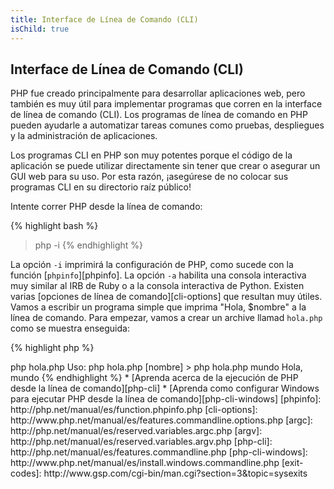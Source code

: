 ```yaml
---
title: Interface de Línea de Comando (CLI)
isChild: true
---
```


## Interface de Línea de Comando (CLI)

PHP fue creado principalmente para desarrollar aplicaciones web, pero también es muy útil para implementar programas que corren en la interface de línea de comando (CLI). Los programas de línea de comando en PHP pueden ayudarle a automatizar tareas comunes como pruebas, despliegues y la administración de aplicaciones.

Los programas CLI en PHP son muy potentes porque el código de la aplicación se puede utilizar directamente sin tener que crear o asegurar un GUI web para su uso. Por esta razón, ¡asegúrese de no colocar sus programas CLI en su directorio raíz público!

Intente correr PHP desde la línea de comando:

{% highlight bash %}
> php -i
{% endhighlight %}

La opción `-i` imprimirá la configuración de PHP, como sucede con la función [`phpinfo`][phpinfo]. 
La opción `-a` habilita una consola interactiva muy similar al IRB de Ruby o a la consola interactiva de Python. Existen varias [opciones de línea de comando][cli-options] que resultan muy útiles.
Vamos a escribir un programa simple que imprima "Hola, $nombre" a la línea de comando. Para empezar, vamos a crear un archive llamad `hola.php` como se muestra enseguida:

{% highlight php %}
<?php
if($argc != 2) {
    echo "Uso: php hola.php [nombre].\n";
    exit(1);
}
$nombre = $argv[1];
echo "Hola, $nombre\n";
{% endhighlight %}

PHP hace disponibles dos variables especiales basados en los argumentos que recibe el programa el ser ejecutado. El variable de tipo _entero_ [`$argc`][argc] contiene el *count* o número de argumentos y el variable de tipo _array_ [`$argv`][argv] contiene el *value* o valor de cada uno de los argumentos que se pasaron durante la ejecución. El primer argumento siempre es el nombre del archivo del programa PHP, que en este caso es `hola.php`.

La expresión `exit()` se puede usar con un número que no es cero para dejarle saber a la consola que el comando ha fallado. [Aquí][exit-codes] puede encontrar los códigos de salida más comúnmente usados.

Para ejecutar el programa desde la línea de comando: 

{% highlight bash %}
> php hola.php
Uso: php hola.php [nombre]
> php hola.php mundo
Hola, mundo
{% endhighlight %}


 * [Aprenda acerca de la ejecución de PHP desde la línea de comando][php-cli]
 * [Aprenda como configurar Windows para ejecutar PHP desde la línea de comando][php-cli-windows]


[phpinfo]: http://php.net/manual/es/function.phpinfo.php
[cli-options]: http://www.php.net/manual/es/features.commandline.options.php
[argc]: http://php.net/manual/es/reserved.variables.argc.php
[argv]: http://php.net/manual/es/reserved.variables.argv.php
[php-cli]: http://php.net/manual/es/features.commandline.php
[php-cli-windows]: http://www.php.net/manual/es/install.windows.commandline.php
[exit-codes]: http://www.gsp.com/cgi-bin/man.cgi?section=3&topic=sysexits